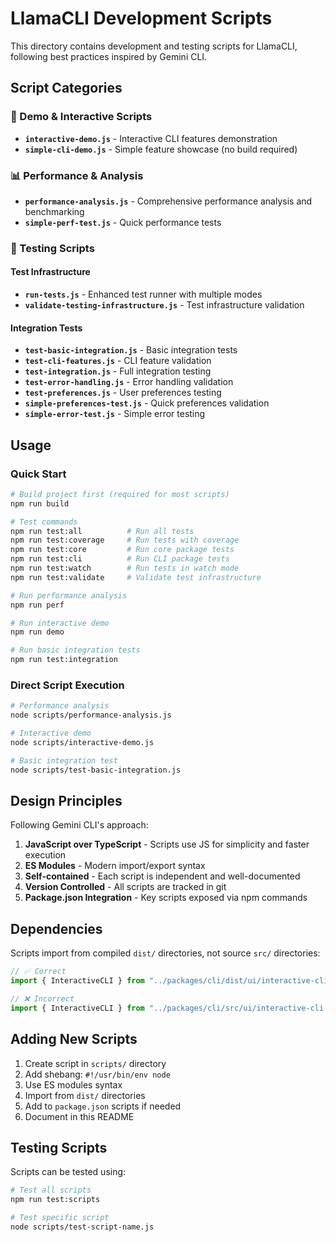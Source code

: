 # LlamaCLI Development Scripts

This directory contains development and testing scripts for LlamaCLI, following best practices inspired by Gemini CLI.

## Script Categories

### 🚀 Demo & Interactive Scripts

- **`interactive-demo.js`** - Interactive CLI features demonstration
- **`simple-cli-demo.js`** - Simple feature showcase (no build required)

### 📊 Performance & Analysis

- **`performance-analysis.js`** - Comprehensive performance analysis and benchmarking
- **`simple-perf-test.js`** - Quick performance tests

### 🧪 Testing Scripts

#### Test Infrastructure

- **`run-tests.js`** - Enhanced test runner with multiple modes
- **`validate-testing-infrastructure.js`** - Test infrastructure validation

#### Integration Tests

- **`test-basic-integration.js`** - Basic integration tests
- **`test-cli-features.js`** - CLI feature validation
- **`test-integration.js`** - Full integration testing
- **`test-error-handling.js`** - Error handling validation
- **`test-preferences.js`** - User preferences testing
- **`simple-preferences-test.js`** - Quick preferences validation
- **`simple-error-test.js`** - Simple error testing

## Usage

### Quick Start

```bash
# Build project first (required for most scripts)
npm run build

# Test commands
npm run test:all          # Run all tests
npm run test:coverage     # Run tests with coverage
npm run test:core         # Run core package tests
npm run test:cli          # Run CLI package tests
npm run test:watch        # Run tests in watch mode
npm run test:validate     # Validate test infrastructure

# Run performance analysis
npm run perf

# Run interactive demo
npm run demo

# Run basic integration tests
npm run test:integration
```

### Direct Script Execution

```bash
# Performance analysis
node scripts/performance-analysis.js

# Interactive demo
node scripts/interactive-demo.js

# Basic integration test
node scripts/test-basic-integration.js
```

## Design Principles

Following Gemini CLI's approach:

1. **JavaScript over TypeScript** - Scripts use JS for simplicity and faster execution
2. **ES Modules** - Modern import/export syntax
3. **Self-contained** - Each script is independent and well-documented
4. **Version Controlled** - All scripts are tracked in git
5. **Package.json Integration** - Key scripts exposed via npm commands

## Dependencies

Scripts import from compiled `dist/` directories, not source `src/` directories:

```javascript
// ✅ Correct
import { InteractiveCLI } from "../packages/cli/dist/ui/interactive-cli.js";

// ❌ Incorrect
import { InteractiveCLI } from "../packages/cli/src/ui/interactive-cli.js";
```

## Adding New Scripts

1. Create script in `scripts/` directory
2. Add shebang: `#!/usr/bin/env node`
3. Use ES modules syntax
4. Import from `dist/` directories
5. Add to `package.json` scripts if needed
6. Document in this README

## Testing Scripts

Scripts can be tested using:

```bash
# Test all scripts
npm run test:scripts

# Test specific script
node scripts/test-script-name.js
```
